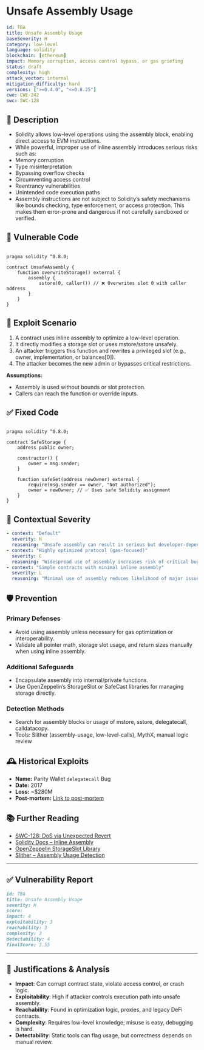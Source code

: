 # Unsafe Assembly Usage

```YAML
id: TBA
title: Unsafe Assembly Usage 
baseSeverity: H
category: low-level
language: solidity
blockchain: [ethereum]
impact: Memory corruption, access control bypass, or gas griefing
status: draft
complexity: high
attack_vector: internal
mitigation_difficulty: hard
versions: [">=0.4.0", "<=0.8.25"]
cwe: CWE-242
swc: SWC-128
```

## 📝 Description

- Solidity allows low-level operations using the assembly block, enabling direct access to EVM instructions. 
- While powerful, improper use of inline assembly introduces serious risks such as:
- Memory corruption
- Type misinterpretation
- Bypassing overflow checks
- Circumventing access control
- Reentrancy vulnerabilities
- Unintended code execution paths
- Assembly instructions are not subject to Solidity’s safety mechanisms like bounds checking, type enforcement, or access protection. This makes them error-prone and dangerous if not carefully sandboxed or verified.

## 🚨 Vulnerable Code

```solidity

pragma solidity ^0.8.0;

contract UnsafeAssembly {
    function overwriteStorage() external {
        assembly {
            sstore(0, caller()) // ❌ Overwrites slot 0 with caller address
        }
    }
}
```

## 🧪 Exploit Scenario

1. A contract uses inline assembly to optimize a low-level operation.
2. It directly modifies a storage slot or uses mstore/sstore unsafely.
3. An attacker triggers this function and rewrites a privileged slot (e.g., owner, implementation, or balances[0]).
4. The attacker becomes the new admin or bypasses critical restrictions.

**Assumptions:**

- Assembly is used without bounds or slot protection.
- Callers can reach the function or override inputs.

## ✅ Fixed Code

```solidity

pragma solidity ^0.8.0;

contract SafeStorage {
    address public owner;

    constructor() {
        owner = msg.sender;
    }

    function safeSet(address newOwner) external {
        require(msg.sender == owner, "Not authorized");
        owner = newOwner; // ✅ Uses safe Solidity assignment
    }
}
```

## 🧭 Contextual Severity

```yaml
- context: "Default"
  severity: H
  reasoning: "Unsafe assembly can result in serious but developer-dependent vulnerabilities."
- context: "Highly optimized protocol (gas-focused)"
  severity: C
  reasoning: "Widespread use of assembly increases risk of critical bugs or misuse."
- context: "Simple contracts with minimal inline assembly"
  severity: L
  reasoning: "Minimal use of assembly reduces likelihood of major issues."
```

## 🛡️ Prevention

### Primary Defenses

- Avoid using assembly unless necessary for gas optimization or interoperability.
- Validate all pointer math, storage slot usage, and return sizes manually when using inline assembly.

### Additional Safeguards

- Encapsulate assembly into internal/private functions.
- Use OpenZeppelin’s StorageSlot or SafeCast libraries for managing storage directly.

### Detection Methods

- Search for assembly  blocks or usage of mstore, sstore, delegatecall, calldatacopy.
- Tools: Slither (assembly-usage, low-level-calls), MythX, manual logic review

## 🕰️ Historical Exploits

- **Name:** Parity Wallet `delegatecall` Bug 
- **Date:** 2017 
- **Loss:** ~$280M  
- **Post-mortem:** [Link to post-mortem](https://paritytech.io/blog/security-alert.html) 
  
## 📚 Further Reading

- [SWC-128: DoS via Unexpected Revert](https://swcregistry.io/docs/SWC-128/) 
- [Solidity Docs – Inline Assembly](https://docs.soliditylang.org/en/latest/assembly.html) 
- [OpenZeppelin StorageSlot Library](https://docs.openzeppelin.com/contracts/4.x/api/utils#StorageSlot) 
- [Slither – Assembly Usage Detection](https://github.com/crytic/slither/wiki/Detector-Documentation#assembly-usage) 

---

## ✅ Vulnerability Report

```markdown
id: TBA
title: Unsafe Assembly Usage 
severity: H
score:
impact: 4      
exploitability: 3 
reachability: 3 
complexity: 3   
detectability: 4  
finalScore: 3.55
```

---

## 📄 Justifications & Analysis

- **Impact**: Can corrupt contract state, violate access control, or crash logic.
- **Exploitability**: High if attacker controls execution path into unsafe assembly.
- **Reachability**: Found in optimization logic, proxies, and legacy DeFi contracts.
- **Complexity**: Requires low-level knowledge; misuse is easy, debugging is hard.
- **Detectability**: Static tools can flag usage, but correctness depends on manual review.